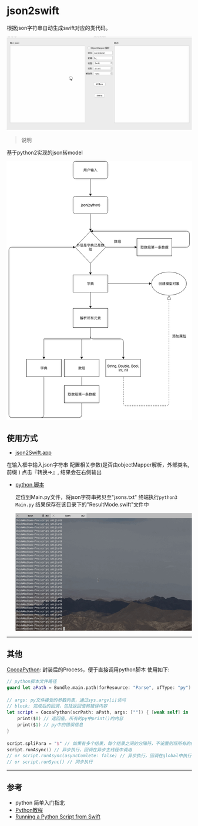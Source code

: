 # json2swift

根据json字符串自动生成swift对应的类代码。

![demo](./demo.gif)


> 说明

基于python2实现的json转model

![flow chart](uml.png)

## 使用方式

-  [json2Swift.app](https://pan.baidu.com/s/1skW4Jxj)

  在输入框中输入json字符串
  配置相关参数(是否由objectMapper解析，外部类名, 前缀 )
  点击『转换=>』, 结果会在右侧输出

- [python 脚本](./script)

  定位到Main.py文件，将json字符串拷贝至"jsons.txt"
  终端执行```python3 Main.py```
  结果保存在该目录下的"ResultMode.swift"文件中

  ![](./terminal_ope.gif)

***

## 其他
[CocoaPython](./json2Swift/CocoaPython.swift): 封装后的Process，便于直接调用python脚本
使用如下:
```swift
// python脚本文件路径
guard let aPath = Bundle.main.path(forResource: "Parse", ofType: "py") else { return }

// args: py文件接受的参数列表，通过sys.argv[i]访问
// block: 完成后的回调，包括返回值和错误内容
let script = CocoaPython(scrPath: aPath, args: [""]) { [weak self] in
    print($0) // 返回值，所有的py中print()的内容
    print($1) // py中的错误信息
}

script.spliPara = "$" // 如果有多个结果，每个结果之间的分隔符，不设置则将所有的结果当成一个结果返回，即result == result[0]
script.runAsync() // 异步执行，回调在异步主线程中调用
// or script.runAsync(asyncComlete: false) // 异步执行，回调在global中执行
// or script.runSync() // 同步执行
```

***
## 参考

- python 简单入门指北
- [Python教程](https://www.liaoxuefeng.com/wiki/0014316089557264a6b348958f449949df42a6d3a2e542c000)
- [Running a Python Script from Swift](http://martinhoeller.net/running-a-python-script-from-swift/)

